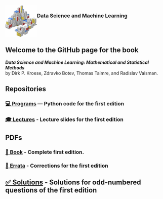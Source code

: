 <img src="46953828.png" alt="DSML" width="100" align="left" />

### Data Science and Machine Learning

<br clear="left" />

## Welcome to the GitHub page for the book  
**_Data Science and Machine Learning: Mathematical and Statistical Methods_**  
by Dirk P. Kroese, Zdravko Botev, Thomas Taimre, and Radislav Vaisman.

## Repositories

### [💻 Programs](https://github.com/DSML-book/Programs) — Python code for the first edition

### [🎓 Lectures](https://github.com/DSML-book/Lectures) - Lecture slides for the first edition



## PDFs

### [📖 Book](https://people.smp.uq.edu.au/DirkKroese/DSML/DSML.pdf) - Complete first edition.

### [🐞 Errata](https://github.com/DSML-book/Errata/blob/master/errata.pdf) - Corrections for the first edition

## [✅ Solutions](https://github.com/DSML-book/Odd-numbered-Solutions/blob/master/solutions_odd.pdf) - Solutions for odd-numbered questions of the first edition
